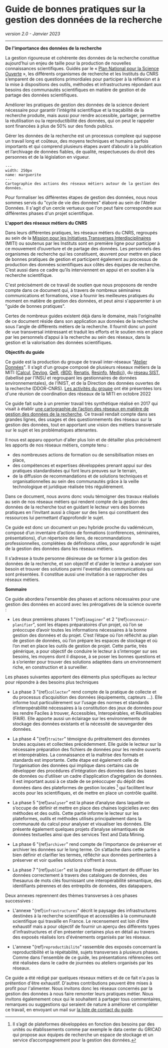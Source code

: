 # Guide de bonnes pratiques sur la gestion des données de la recherche

*version 2.0 - Janvier 2023* 

---

**De l'importance des données de la recherche**

La gestion rigoureuse et cohérente des données de la recherche constitue aujourd’hui un enjeu de taille pour la production de nouvelles connaissances scientifiques. Guidés par le « [Plan National pour la Science Ouverte](https://www.ouvrirlascience.fr/deuxieme-plan-national-pour-la-science-ouverte/) », les différents organismes de recherche et les Instituts du CNRS s’emparent de ces questions primordiales pour participer à la réflexion et à la mise à dispositions des outils, méthodes et infrastructures répondant aux besoins des communautés scientifiques en matière de gestion et de partage des données scientifiques. 

Améliorer les pratiques de gestion des données de la science devient nécessaire pour garantir l’intégrité scientifique et la traçabilité de la recherche produite, mais aussi pour rendre accessible, partager, permettre la réutilisation ou la reproductibilité des données, qui on peut le rappeler sont financées à plus de 50% sur des fonds publics.

Gérer les données de la recherche est un processus complexe qui suppose un travail long et coûteux, des moyens techniques et humains parfois importants et qui comprend plusieurs étapes avant d’aboutir à la publication et l’archivage de données fiables, de qualité, respectueuses du droit des personnes et de la législation en vigueur.

```{figure} images/donnees.png
---
width: 250px
name: marguerite
---
Cartographie des actions des réseaux métiers autour de la gestion des données.
```

Pour formaliser les différentes étapes de gestion des données, nous nous sommes servis du "cycle de vie des données" élaboré au sein de l'Atelier Données. Il s'agit d'un cercle vertueux que l'on peut faire correspondre aux différentes phases d'un projet scientifique.



**L'apport des réseaux métiers du CNRS**

Dans leurs différentes pratiques, les réseaux métiers du CNRS, regroupés au sein de la [Mission pour les Initiatives Transverses Interdisciplinaires](https://miti.cnrs.fr) (MITI) ou soutenus par les Instituts sont en première ligne pour participer à ce mouvement d’ouverture et de partage des données. Les personnels des organismes de recherche qui les constituent, œuvrent pour mettre en place de bonnes pratiques de gestion et participent également au processus de production des données scientifiques aux côtés des équipes de recherche. C’est aussi dans ce cadre qu’ils interviennent en appui et en soutien à la recherche scientifique.

C'est précisément de ce travail de soutien que nous proposons de rendre compte dans ce document qui, à travers de nombreux séminaires communications et formations, vise à fournir les meilleures pratiques du moment en matière de gestion des données, et peut ainsi s'apparenter à un "guide de bonnes pratiques".  

Certes de nombreux guides existent déjà dans le domaine, mais l'originalité de ce document réside dans son application aux données de la recherche sous l'angle de différents métiers de la recherche. Il fournit donc un point de vue transversal intéressant et traduit les efforts et le soutien mis en place par les personnels d’appui à la recherche au sein des réseaux, dans la gestion et la valorisation des données scientifiques.

**Objectifs du guide**

Ce guide est la production du groupe de travail inter-réseaux "[Atelier Données](https://gt-atelier-donnees.miti.cnrs.fr/index.html)". Il s’agit d'un groupe composé de plusieurs réseaux métiers de la MITI ([Calcul](https://calcul.math.cnrs.fr/), [Devlog](http://devlog.cnrs.fr/), [QeR](http://qualite-en-recherche.cnrs.fr/), [rBDD](http://rbdd.cnrs.fr/), [Renatis](http://renatis.cnrs.fr/), [Resinfo](https://resinfo.org/), [Medici](http://medici.in2p3.fr/)), du [réseau SIST](https://sist.cnrs.fr), (labellisé par l'INSU et regroupant les gestionnaires de données environnementales), de l'INIST, et de la Direction des données ouvertes de la recherche (DDOR-CNRS). [Les activités du groupe](https://gt-atelier-donnees.miti.cnrs.fr/download/Atelier_Donnees_20220420.pdf) ont été présentées lors d'une réunion de coordination des réseaux de la MITI en octobre 2022 

Ce guide fait suite à un premier travail très synthétique réalisé en 2017 qui visait à établir [une cartographie de l’action des réseaux en matière de gestion des données de la recherche](https://gt-atelier-donnees.miti.cnrs.fr/download/GTInterreseaux-CartoSyntheseV6-optimise.pdf). Ce travail rendait compte dans ses grandes lignes, des usages et des questionnements des réseaux sur la gestion des données, tout en apportant une vision des métiers transversale sur le sujet et les problématiques attenantes. 

Il nous est apparu opportun d'aller plus loin et de détailler plus précisément les apports de nos réseaux métiers, compte tenu :      
  - des nombreuses actions de formation ou de sensibilisation mises en place,    
  - des compétences et expertises développées prenant appui sur des pratiques standardisées qui font leurs preuves sur le terrain,    
  - de la diffusion de recommandations et de solutions techniques et organisationnelles au sein des communautés grâce à la veille technologique et juridique réalisée très régulièrement.

Dans ce document, nous avons donc voulu témoigner des travaux réalisés au sein de nos réseaux métiers qui rendent compte de la gestion des données de la recherche tout en guidant le lecteur vers des bonnes pratiques en l’invitant aussi à cliquer sur des liens qui constituent des ressources lui permettant d’approfondir le sujet. 

Ce guide est donc un document un peu hybride proche du vadémécum, composé d’un inventaire d’actions de formations (conférences, séminaires, présentations), d’un répertoire de liens, de recommandations professionnelles, complétées de définitions utiles, pour approfondir le sujet de la gestion des données dans les réseaux métiers.

Il s’adresse à toute personne désireuse de se former à la gestion des données de la recherche, et son objectif et d'aider le lecteur à analyser son besoin et trouver des solutions parmi l'eventail des communications qui sont présentées. Il constitue aussi une invitation à se rapprocher des réseaux métiers.

**Sommaire**

Ce guide abordera l'ensemble des phases et actions nécessaires pour une gestion des données en accord avec les prérogatives de la science ouverte :

- Les deux premières phases 1 "{ref}`imaginer`" et 2 "{ref}`concevoir-planifier`", sont les étapes préparatoires d’un projet, où l’on se préoccupe d’avoir toutes les informations nécessaires à la bonne gestion des données et du projet. C’est l’étape où l’on réfléchit au  plan de gestion de données, où l’on prépare les espaces de stockage et où l’on met en place les outils de gestion de projet. Cette partie, très générique, a pour objectif de conduire le lecteur à s’interroger sur ses besoins, les moyens dont il dispose, à se poser les bonnes questions et à s’orienter pour trouver des solutions adaptées dans un environnement riche, en construction et à surveiller.

Les phases suivantes apportent des éléments plus spécifiques au lecteur pour répondre à des besoins plus techniques

- La phase 3 "{ref}`collecter`" rend compte de la pratique de collecte et du processus d’acquisition des données (équipements, capteurs …). Elle informe tout particulièrement sur l’usage des normes et standards d’interopérabilité nécessaires à la constitution des jeux de données pour les rendre Faciles à trouver, Accessibles, Interopérables, et Réutilisables (FAIR). Elle apporte aussi un éclairage sur les environnements de stockage des données existants et la nécessité de sauvegarder des données.

- La phase 4 "{ref}`traiter`" témoigne du prétraitement des données brutes acquises et collectées précédemment. Elle guide le lecteur sur la nécessaire préparation des fichiers de données pour les rendre ouverts et interopérables. La connaissance et la maîtrise des formats et standards est importante.  Cette étape est également celle de l’organisation des données qui implique dans certains cas de développer des procédures d’intégration des données dans les bases de données ou d’utiliser un cadre d’application d’agrégation de données. Il est important aussi à ce stade de se préoccuper du dépôt des données dans des plateformes de gestion locales [^plateformes] qui facilitent leur accès pour les scientifiques, et de mettre en place un contrôle qualité.

- La phase 5 "{ref}`analyser`" est la phase d’analyse dans laquelle on s’occupe de définir et mettre en place des chaines logicielles avec des méthodes et des outils. Cette partie informe le lecteur sur les plateformes, outils et méthodes utilisés principalement dans la communauté du calcul pour analyser et visualiser les données.  Elle présente également quelques projets d’analyse sémantiques de données textuelles ainsi que des services Text and Data Mining.

- La phase 6 "{ref}`archiver`" rend compte de l’importance de préserver et archiver les données sur le long terme. On s’attache dans cette partie a bien définir et clarifier les termes, réfléchir aux données pertinentes à préserver et voir quelles solutions s’offrent à nous.

- La phase 7 "{ref}`publier`" est la phase finale permettant de diffuser les données correctement à travers des catalogues de données, des thesaurus de mots clés fournissant une interopérabilité sémantique, des identifiants pérennes et des entrepôts de données, des datapapers.

Deux annexes reprennent des thèmes transverses à ces phases successives :

- L'annexe "{ref}`infrastructures`" décrit le paysage des infrastructures destinées à la recherche scientifique et accessibles à la communauté scientifique qui travaille en France. Le recensement est loin d'être exhaustif mais a pour objectif de fournir un aperçu des différents types d'infrastructures et d'en présenter certaines plus en détail au travers des exposés réalisés lors d'événements organisés par les réseaux.

- L'annexe "{ref}`reproductibilite`" rassemble des exposés concernant la reproductibilité et la répétabilité, sujets transverses à plusieurs phases. Comme dans l'ensemble de ce guide, les présentations référencées ont été réalisées dans le cadre de journées ou ateliers organisés par les réseaux. 


Ce guide a été rédigé par quelques réseaux métiers et de ce fait n'a pas la prétention d'être exhaustif. D'autres contributions peuvent être mises à profit pour l'alimenter. Nous invitons donc les réseaux concernés par la gestion des données à nous faire remonter leurs pratiques métier.
Nous invitons égalemement ceux qui le souhaitent à partager tous commentaires, remarques ou suggestions qui seraient de nature à améliorer et compléter ce travail, en envoyant un mail sur [la liste de contact du guide](https://listes.services.cnrs.fr/wws/info/contact-guide). 

[^plateformes]: Il s’agit de plateformes développées en fonction des besoins par des unités ou établissements comme par exemple le data center du GRICAD qui propose  aux équipes de recherche un espace de stockage et un service d’accompagnement pour la gestion des données.
